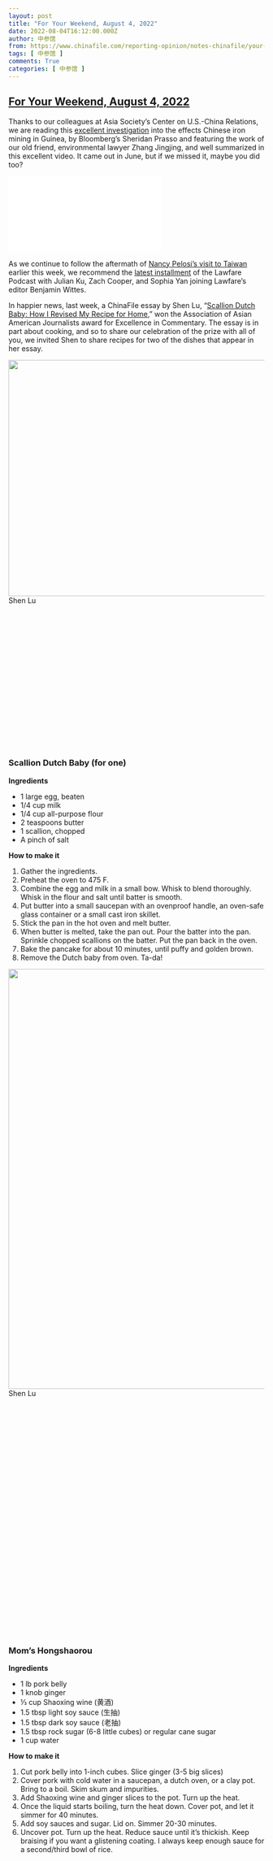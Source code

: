 ```yaml
---
layout: post
title: "For Your Weekend, August 4, 2022"
date: 2022-08-04T16:12:00.000Z
author: 中参馆
from: https://www.chinafile.com/reporting-opinion/notes-chinafile/your-weekend-august-4-2022
tags: [ 中参馆 ]
comments: True
categories: [ 中参馆 ]
---
```

<!--1659629520000-->
[For Your Weekend, August 4, 2022](https://www.chinafile.com/reporting-opinion/notes-chinafile/your-weekend-august-4-2022)
------

<div>
<div class="content">    <div class="field field-name-body field-type-text-with-summary field-label-hidden">      <p>Thanks to our colleagues at Asia Society’s Center on U.S.-China Relations, we are reading this <a href="https://www.bloomberg.com/features/2022-china-africa-iron-mining-simandou-mountains/?utm_source=Asia%20Society&utm_medium=email&utm_campaign=377512-2022_8_4" target="_blank">excellent investigation</a> into the effects Chinese iron mining in Guinea, by Bloomberg’s Sheridan Prasso and featuring the work of our old friend, environmental lawyer Zhang Jingjing, and well summarized in this excellent video. It came out in June, but if we missed it, maybe you did too?</p><p> <iframe data-width="500" data-height="300" src="//www.bloomberg.com/api/embed/iframe?id=0cc2e1da-44ea-42c2-ae88-c6c7d13198d2" allowscriptaccess="always" frameborder="0"></iframe></p><p>As we continue to follow the aftermath of <a href="https://www.chinafile.com/conversation/pelosi-taiwan" target="_blank">Nancy Pelosi’s visit to Taiwan</a> earlier this week, we recommend the <a href="https://play.acast.com/s/lawfare/pelosi-in-taiwan" target="_blank"> latest installment</a> of the Lawfare Podcast with Julian Ku, Zach Cooper, and Sophia Yan joining Lawfare’s editor Benjamin Wittes.</p><p>In happier news, last week, a ChinaFile essay by Shen Lu, “<a href="https://www.chinafile.com/reporting-opinion/postcard/scallion-dutch-baby" target="_blank">Scallion Dutch Baby: How I Revised My Recipe for Home</a>,” won the Association of Asian American Journalists award for Excellence in Commentary. The essay is in part about cooking, and so to share our celebration of the prize with all of you, we invited Shen to share recipes for two of the dishes that appear in her essay. </p><p align="center"></p><div class="view view-photo-embed view-id-photo_embed view-display-id-panel_pane_3 visual-box view-dom-id-20220513d9856aba87866d323df00f13 grid-4 photo-object">                  <div class="views-field views-field-field-common-system-photo">        <div class="field-content"><a href="https://www.chinafile.com/sites/default/files/assets/images/photo/system/scallion_dutch_baby.jpg" title="Scallion Dutch Baby" class="colorbox" data-colorbox-gallery="gallery-node-54166-mUMDhL4KQQI" data-cbox-img-attrs="{"title": "", "alt": ""}"><img src="https://www.chinafile.com/sites/default/files/styles/medium/public/assets/images/photo/system/scallion_dutch_baby.jpg?itok=LFHfuS10" width="620" height="465" alt title referrerpolicy="no-referrer"></a></div>  </div>    <div class="views-field views-field-field-common-system-credit">        <div class="field-content photo-credit img-credit">Shen Lu</div>  </div>            </div><p></p><p> </p><p> </p><p> </p><p> </p><p> </p><p> </p><p> </p><p> </p><p> </p><h3>Scallion Dutch Baby (for one)</h3><p><strong>Ingredients</strong></p><ul><li>1 large egg, beaten</li><li>1/4 cup milk</li><li>1/4 cup all-purpose flour</li><li>2 teaspoons butter</li><li>1 scallion, chopped</li><li>A pinch of salt</li></ul><p><strong>How to make it</strong></p><ol><li>Gather the ingredients.</li><li>Preheat the oven to 475 F.</li><li>Combine the egg and milk in a small bow. Whisk to blend thoroughly. Whisk in the flour and salt until batter is smooth.</li><li>Put butter into a small saucepan with an ovenproof handle, an oven-safe glass container or a small cast iron skillet.</li><li>Stick the pan in the hot oven and melt butter.</li><li>When butter is melted, take the pan out. Pour the batter into the pan. Sprinkle chopped scallions on the batter. Put the pan back in the oven.</li><li>Bake the pancake for about 10 minutes, until puffy and golden brown.</li><li>Remove the Dutch baby from oven. Ta-da!</li></ol><p align="center"></p><div class="view view-photo-embed view-id-photo_embed view-display-id-panel_pane_3 visual-box view-dom-id-52fb2e048db0cae7724994e6c1b41255 grid-4 photo-object">                  <div class="views-field views-field-field-common-system-photo">        <div class="field-content"><a href="https://www.chinafile.com/sites/default/files/assets/images/photo/system/hongshaorou_0.jpg" title="Hongshaorou" class="colorbox" data-colorbox-gallery="gallery-node-54171-mUMDhL4KQQI" data-cbox-img-attrs="{"title": "", "alt": ""}"><img src="https://www.chinafile.com/sites/default/files/styles/medium/public/assets/images/photo/system/hongshaorou_0.jpg?itok=hgQj8U_y" width="620" height="827" alt title referrerpolicy="no-referrer"></a></div>  </div>    <div class="views-field views-field-field-common-system-credit">        <div class="field-content photo-credit img-credit">Shen Lu</div>  </div>            </div><p></p><p> </p><p> </p><p> </p><p> </p><p> </p><p> </p><p> </p><p> </p><p> </p><p> </p><p> </p><p> </p><p> </p><p> </p><p> </p><h3>Mom’s Hongshaorou</h3><p><strong>Ingredients</strong></p><ul><li>1 lb pork belly</li><li>1 knob ginger</li><li>⅓ cup Shaoxing wine (黄酒)</li><li>1.5 tbsp light soy sauce (生抽)</li><li>1.5 tbsp dark soy sauce (老抽)</li><li>1.5 tbsp rock sugar (6-8 little cubes) or regular cane sugar</li><li>1 cup water</li></ul><p><strong>How to make it</strong></p><ol><li>Cut pork belly into 1-inch cubes. Slice ginger (3-5 big slices)</li><li>Cover pork with cold water in a saucepan, a dutch oven, or a clay pot. Bring to a boil. Skim skum and impurities.</li><li>Add Shaoxing wine and ginger slices to the pot. Turn up the heat.</li><li>Once the liquid starts boiling, turn the heat down. Cover pot, and let it simmer for 40 minutes.</li><li>Add soy sauces and sugar. Lid on. Simmer 20-30 minutes.</li><li>Uncover pot. Turn up the heat. Reduce sauce until it’s thickish. Keep braising if you want a glistening coating. I always keep enough sauce for a second/third bowl of rice.</li></ol>  </div>  </div>
</div>
